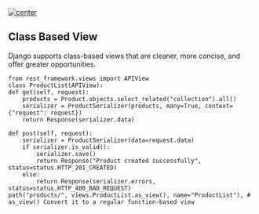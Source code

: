 <a href="">
  <img align="center" src="https://img.shields.io/badge/Advanced%20APIs%20Concepts-Clear%20all-blue" alt="center">
</a>

## Class Based View
Django supports class-based views that are cleaner, more concise, and offer greater opportunities.

    from rest_framework.views import APIView
    class ProductList(APIView):
    def get(self, request):
        products = Product.objects.select_related("collection").all()
        serializer = ProductSerializer(products, many=True, context={"request": request})
        return Response(serializer.data)

    def post(self, request):
        serializer = ProductSerializer(data=request.data)
        if serializer.is_valid():
            serializer.save()
            return Response("Product created successfully", status=status.HTTP_201_CREATED)
        else:
            return Response(serializer.errors, status=status.HTTP_400_BAD_REQUEST)
    path("products/", views.ProductList.as_view(), name="ProductList"), # as_view() Convert it to a regular function-based view
